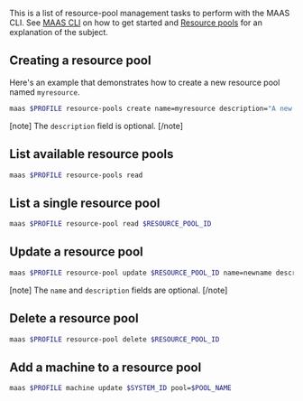 This is a list of resource-pool management tasks to perform with the MAAS CLI. See [MAAS CLI](manage-cli.md) on how to get started and [Resource pools](nodes-resource-pools.md) for an explanation of the subject.

## Creating a resource pool

Here's an example that demonstrates how to create a new resource pool named `myresource`.

``` bash
maas $PROFILE resource-pools create name=myresource description="A new resource pool."
```

[note]
The `description` field is optional.
[/note]

## List available resource pools

``` bash
maas $PROFILE resource-pools read
```

## List a single resource pool

``` bash
maas $PROFILE resource-pool read $RESOURCE_POOL_ID
```

## Update a resource pool

``` bash
maas $PROFILE resource-pool update $RESOURCE_POOL_ID name=newname description="A new description."
```

[note]
The `name` and `description` fields are optional.
[/note]

## Delete a resource pool

``` bash
maas $PROFILE resource-pool delete $RESOURCE_POOL_ID
```

## Add a machine to a resource pool

``` bash
maas $PROFILE machine update $SYSTEM_ID pool=$POOL_NAME
```

<!-- LINKS -->

